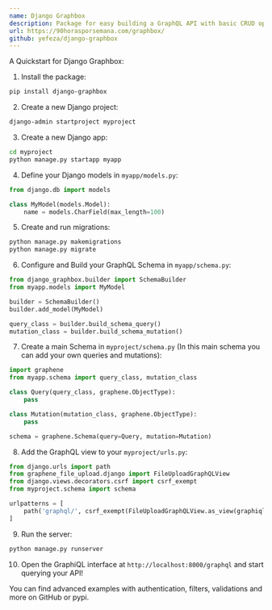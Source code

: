 ```yaml
---
name: Django Graphbox
description: Package for easy building a GraphQL API with basic CRUD operations for Django models.
url: https://90horasporsemana.com/graphbox/
github: yefeza/django-graphbox
---
```


A Quickstart for Django Graphbox:

1. Install the package:

```bash
pip install django-graphbox
```

2. Create a new Django project:

```bash
django-admin startproject myproject
```

3. Create a new Django app:

```bash
cd myproject
python manage.py startapp myapp
```

4. Define your Django models in `myapp/models.py`:

```python
from django.db import models

class MyModel(models.Model):
    name = models.CharField(max_length=100)
```

5. Create and run migrations:

```bash
python manage.py makemigrations
python manage.py migrate
```

6. Configure and Build your GraphQL Schema in `myapp/schema.py`:

```python
from django_graphbox.builder import SchemaBuilder
from myapp.models import MyModel

builder = SchemaBuilder()
builder.add_model(MyModel)

query_class = builder.build_schema_query()
mutation_class = builder.build_schema_mutation()
```

7. Create a main Schema in `myproject/schema.py` (In this main schema you can add your own queries and mutations):

```python
import graphene
from myapp.schema import query_class, mutation_class

class Query(query_class, graphene.ObjectType):
    pass

class Mutation(mutation_class, graphene.ObjectType):
    pass

schema = graphene.Schema(query=Query, mutation=Mutation)
```

8. Add the GraphQL view to your `myproject/urls.py`:

```python
from django.urls import path
from graphene_file_upload.django import FileUploadGraphQLView
from django.views.decorators.csrf import csrf_exempt
from myproject.schema import schema

urlpatterns = [
    path('graphql/', csrf_exempt(FileUploadGraphQLView.as_view(graphiql=True, schema=schema))),
]
```

9. Run the server:

```sh
python manage.py runserver
```

10. Open the GraphiQL interface at `http://localhost:8000/graphql` and start querying your API!

You can find advanced examples with authentication, filters, validations and more on GitHub or pypi.
